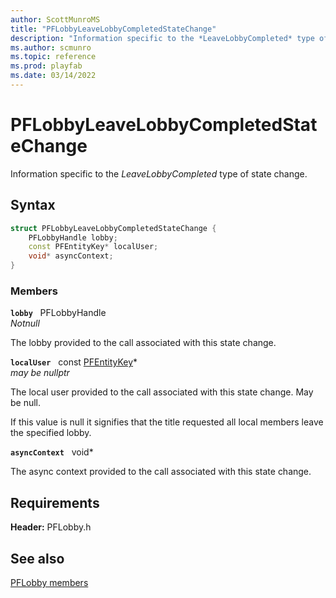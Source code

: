```yaml
---
author: ScottMunroMS
title: "PFLobbyLeaveLobbyCompletedStateChange"
description: "Information specific to the *LeaveLobbyCompleted* type of state change."
ms.author: scmunro
ms.topic: reference
ms.prod: playfab
ms.date: 03/14/2022
---
```


# PFLobbyLeaveLobbyCompletedStateChange  

Information specific to the *LeaveLobbyCompleted* type of state change.  

## Syntax  
  
```cpp
struct PFLobbyLeaveLobbyCompletedStateChange {  
    PFLobbyHandle lobby;  
    const PFEntityKey* localUser;  
    void* asyncContext;  
}  
```
  
### Members  
  
**`lobby`** &nbsp; PFLobbyHandle  
*_Notnull_*  
  
The lobby provided to the call associated with this state change.
  
**`localUser`** &nbsp; const [PFEntityKey](../../pfmultiplayer/pfentitykey_clientsdk.md)*  
*may be nullptr*  
  
The local user provided to the call associated with this state change. May be null.
  
If this value is null it signifies that the title requested all local members leave the specified lobby.
  
**`asyncContext`** &nbsp; void*  
  
The async context provided to the call associated with this state change.
  
  
## Requirements  
  
**Header:** PFLobby.h
  
## See also  
[PFLobby members](../pflobby_members.md)  

  
  
